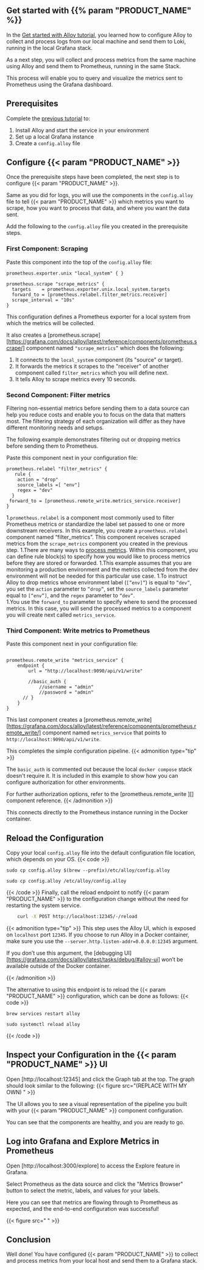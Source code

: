 ## Get started with {{% param "PRODUCT_NAME" %}}
In the [Get started with Alloy tutorial](https://grafana.com/docs/alloy/latest/tutorials/get-started/), you learned how to configure Alloy to collect and process logs from our local machine and send them to Loki, running in the local Grafana stack. 

As a next step, you will collect and process metrics from the same machine using Alloy and send them to Prometheus, running in the same Stack. 

This process will enable you to query and visualize the metrics sent to Prometheus using the Grafana dashboard.

## Prerequisites
Complete the [previous tutorial](https://grafana.com/docs/alloy/latest/tutorials/get-started/) to:
1. Install Alloy and start the service in your environment
1. Set up a local Grafana instance  
1. Create a `config.alloy` file

## Configure {{< param "PRODUCT_NAME" >}}
Once the prerequisite steps have been completed, the next step is to configure {{< param "PRODUCT_NAME" >}}.

Same as you did for logs, you will use the components in the `config.alloy` file to tell {{< param "PRODUCT_NAME" >}} which metrics you want to scrape, how you want to process that data, and where you want the data sent.

Add the following to the `config.alloy` file you created in the prerequisite steps.  

### First Component: Scraping
Paste this component into the top of the `config.alloy` file:

```alloy
prometheus.exporter.unix "local_system" { }

prometheus.scrape "scrape_metrics" {
  targets    = prometheus.exporter.unix.local_system.targets
  forward_to = [prometheus.relabel.filter_metrics.receiver]
  scrape_interval = "10s"
}
```
This configuration defines a Prometheus exporter for a local system from which the metrics will be collected. 

It also creates a [prometheus.scrape][https://grafana.com/docs/alloy/latest/reference/components/prometheus.scrape/] component named `"scrape_metrics”` which does the following:
1. It connects to the `local_system` component (its "source" or target).
1. It forwards the metrics it scrapes to the "receiver" of another component called `filter_metrics` which you will define next.
1. It tells Alloy to scrape metrics every 10 seconds. 

### Second Component: Filter metrics

Filtering non-essential metrics before sending them to a data source can help you reduce costs and enable you to focus on the data that matters most. The filtering strategy of each organization will differ as they have different monitoring needs and setups. 

The following example demonstrates filtering out or dropping metrics before sending them to Prometheus. 

Paste this component next in your configuration file:
```alloy
prometheus.relabel "filter_metrics" {
   rule {
    action = "drop"
    source_labels =[ "env"]
    regex = "dev"
  }
 forward_to = [prometheus.remote_write.metrics_service.receiver]
}
```
1.`prometheus.relabel` is a component most commonly used to filter Prometheus metrics or standardize the label set passed to one or more downstream receivers. In this example, you create a `prometheus.relabel` component named “filter_metrics”. This component receives scraped metrics from the `scrape_metrics` component you created in the previous step. 
1.There are many ways to [process metrics](https://grafana.com/docs/alloy/latest/reference/components/prometheus.relabel/). Within this component, you can define rule block(s) to specify how you would like to process metrics before they are stored or forwarded. 
1.This example assumes that you are monitoring a production environment and the metrics collected from the dev environment will not be needed for this particular use case. 
1.To instruct Alloy to drop metrics whose environment label (`[”env]”`) is equal to `”dev”`, you set the `action` parameter to `”drop”`, set the `source_labels` parameter equal to `[“env”]`, and the `regex` parameter to `“dev”`.  
1.You use the `forward_to` parameter to specify where to send the processed metrics. In this case, you will send the processed metrics to a component you will create next called `metrics_service`. 

### Third Component: Write metrics to Prometheus

Paste this component next in your configuration file:
```alloy

prometheus.remote_write "metrics_service" {
    endpoint {
        url = "http://localhost:9090/api/v1/write"

        //basic_auth {
            //username = "admin"
            //password = "admin"
      // }
    }
}

```
This last component creates a [prometheus.remote_write][https://grafana.com/docs/alloy/latest/reference/components/prometheus.remote_write/] component named `metrics_service` that points to `http://localhost:9090/api/v1/write`.

This completes the simple configuration pipeline.
{{< admonition type="tip" >}}

The `basic_auth` is commented out because the local `docker compose` stack doesn't require it. 
It is included in this example to show how you can configure authorization for other environments.

For further authorization options, refer to the [prometheus.remote_write ][] component reference.
{{< /admonition >}}

This connects directly to the Prometheus instance running in the Docker container.

## Reload the Configuration
Copy your local `config.alloy` file into the default configuration file location, which depends on your OS.
{{< code >}}
```macos
sudo cp config.alloy $(brew --prefix)/etc/alloy/config.alloy
```
```linux
sudo cp config.alloy /etc/alloy/config.alloy
```
{{< /code >}}
Finally, call the reload endpoint to notify {{< param "PRODUCT_NAME" >}} to the configuration change without the need for restarting the system service.
```bash
    curl -X POST http://localhost:12345/-/reload
```

{{< admonition type="tip" >}}
This step uses the Alloy UI, which is exposed on `localhost` port `12345`.
If you choose to run Alloy in a Docker container, make sure you use the `--server.http.listen-addr=0.0.0.0:12345` argument.

If you don’t use this argument, the [debugging UI][https://grafana.com/docs/alloy/latest/tasks/debug/#alloy-ui] won’t be available outside of the Docker container.

[debug]: ../../tasks/debug/#alloy-ui
{{< /admonition >}}

The alternative to using this endpoint is to reload the {{< param "PRODUCT_NAME" >}} configuration, which can
be done as follows:
{{< code >}}
```macos
brew services restart alloy
```
```linux
sudo systemctl reload alloy
```
{{< /code >}}

## Inspect your Configuration in the {{< param "PRODUCT_NAME" >}} UI

Open [http://localhost:12345] and click the Graph tab at the top.
The graph should look similar to the following: 
{{< figure src="(REPLACE WITH MY OWN)
" >}}

The UI allows you to see a visual representation of the pipeline you built with your {{< param "PRODUCT_NAME" >}} component configuration.

You can see that the components are healthy, and you are ready to go.

## Log into Grafana and Explore Metrics in Prometheus 

Open [http://localhost:3000/explore] to access the Explore feature in Grafana.

Select Prometheus as the data source and click the "Metrics Browser" button to select the metric, labels, and values for your labels.

Here you can see that metrics are flowing through to Prometheus as expected, and the end-to-end configuration was successful!

{{< figure src=" " >}}

## Conclusion
Well done! You have configured {{< param "PRODUCT_NAME" >}} to collect and process metrics from your local host and send them to a Grafana stack. 



